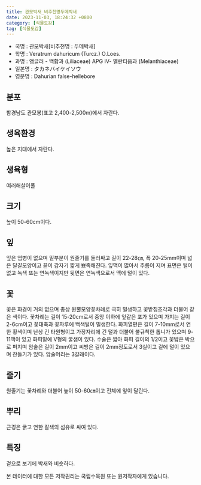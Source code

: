 ```yaml
---
title: 관모박새_비추천명두메박새
date: 2023-11-03, 18:24:32 +0800
category: [식물도감]
tag: [식물도감]
---
```




- 국명 : 관모박새[비추천명 : 두메박새]
- 학명 : Veratrum dahuricum (Turcz.) O.Loes.
- 과명 : 앵글러 - 백합과 (Liliaceae) APG Ⅳ- 멜란티움과 (Melanthiaceae)
- 일본명 : タカネバイケイソウ
- 영문명 : Dahurian false-hellebore


## 분포
함경남도 관모봉(표고 2,400-2,500m)에서 자란다.
## 생육환경
높은 지대에서 자란다.
## 생육형
여러해살이풀
## 크기
높이 50-60cm이다.
## 잎
잎은 엽병이 없으며 밑부분이 원줄기를 둘러싸고 길이 22-28㎝, 폭  20-25mm이며 넓은 달걀모양이고 끝이 갑자기 짧게 뾰족해진다. 잎맥이 많아서 주름이 지며 표면은 털이 없고 녹색 또는 연녹색이지만 뒷면은 연녹색으로서 맥에 털이 있다.
## 꽃
꽃은 화경이 거의 없으며 총상 원뿔모양꽃차례로 극히 밀생하고 꽃받침조각과 더불어 같은 색이다. 꽃차례는 길이 15-20cm로서 중앙 이하에 잎같은 포가 있으며 가지는 길이 2-6cm이고 꽃대축과 꽃자루에 백색털이 밀생한다. 화피열편은 길이 7-10mm로서 연한 황색이며 난상 긴 타원형이고 가장자리에 긴 털과 더불어 불규칙한 톱니가 있으며 9-11맥이 있고 화피밑에 V형의 꿀샘이 있다. 수술은 짧아 화피 길이의 1/2이고 꽃밥은 박으로 퍼지며 암술은 길이 2mm이고 씨방은 길이 2mm정도로서 3실이고 겉에 털이 있으며 잔돌기가 있다. 암술머리는 3갈래이다.
## 줄기
원줄기는 꽃차례와 더불어 높이 50-60㎝이고 전체에 잎이 달린다.
## 뿌리
근경은 굵고 연한 갈색의 섬유로 싸여 있다.
## 특징
겉으로 보기에 박새와 비슷하다.






본 데이터에 대한 모든 저작권리는 국립수목원 또는 원저작자에게 있습니다.
